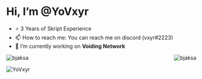 # Hi, I’m **@YoVxyr**
- ⭐ 3 Years of Skript Experience
- 📫 How to reach me: You can reach me on discord (vxyr#2223)
- 🌱 I’m currently working on **Voiding Network**
<p><img align="left" src="https://github-readme-stats.vercel.app/api/top-langs?username=YoVxyr&show_icons=true&locale=en&layout=compact" alt="bjaksa" /></p>

<p>&nbsp;<img align="right" src="https://github-readme-stats.vercel.app/api?username=YoVxyr&show_icons=true&locale=en" alt="bjaksa" /></p>

<p><img align="center" src="https://github-readme-streak-stats.herokuapp.com/?user=YoVxyr&" alt="YoVxyr" /></p>



